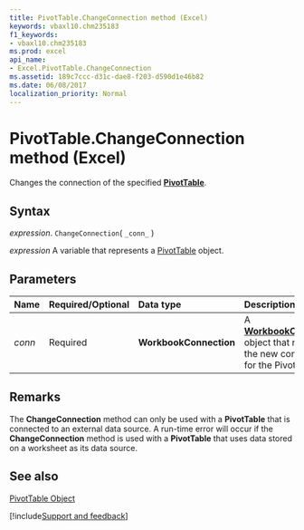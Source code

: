 ```yaml
---
title: PivotTable.ChangeConnection method (Excel)
keywords: vbaxl10.chm235183
f1_keywords:
- vbaxl10.chm235183
ms.prod: excel
api_name:
- Excel.PivotTable.ChangeConnection
ms.assetid: 189c7ccc-d31c-dae8-f203-d590d1e46b82
ms.date: 06/08/2017
localization_priority: Normal
---
```



# PivotTable.ChangeConnection method (Excel)

Changes the connection of the specified  **[PivotTable](Excel.PivotTable.md)**.


## Syntax

_expression_. `ChangeConnection`( `_conn_` )

_expression_ A variable that represents a [PivotTable](Excel.PivotTable.md) object.


## Parameters



|Name|Required/Optional|Data type|Description|
|:-----|:-----|:-----|:-----|
| _conn_|Required| **WorkbookConnection**|A  **[WorkbookConnection](Excel.WorkbookConnection.md)** object that represents the new conneciton for the PivotTable.|

## Remarks

The  **ChangeConnection** method can only be used with a **PivotTable** that is connected to an external data source. A run-time error will occur if the **ChangeConnection** method is used with a **PivotTable** that uses data stored on a worksheet as its data source.


## See also


[PivotTable Object](Excel.PivotTable.md)

[!include[Support and feedback](~/includes/feedback-boilerplate.md)]